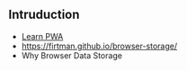 ## Intruduction
  - [Learn PWA](https://web.dev/learn/pwa/)
  - https://firtman.github.io/browser-storage/
  - Why Browser Data Storage